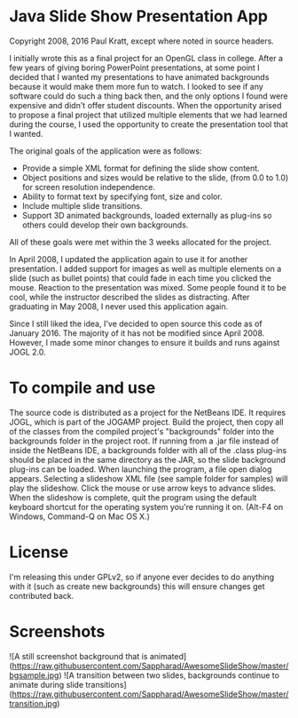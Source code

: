 # Java Slide Show Presentation App
Copyright 2008, 2016 Paul Kratt, except where noted in source headers.

I initially wrote this as a final project for an OpenGL class in college. After a few years of giving boring PowerPoint presentations, at some point I decided that I wanted my presentations to have animated backgrounds because it would make them more fun to watch. I looked to see if any software could do such a thing back then, and the only options I found were expensive and didn't offer student discounts. When the opportunity arised to propose a final project that utilized multiple elements that we had learned during the course, I used the opportunity to create the presentation tool that I wanted.

The original goals of the application were as follows:
* Provide a simple XML format for defining the slide show content.
* Object positions and sizes would be relative to the slide, (from 0.0 to 1.0) for screen resolution independence.
* Ability to format text by specifying font, size and color.
* Include multiple slide transitions.
* Support 3D animated backgrounds, loaded externally as plug-ins so others could develop their own backgrounds.

All of these goals were met within the 3 weeks allocated for the project.

In April 2008, I updated the application again to use it for another presentation. I added support for images as well as multiple elements on a slide (such as bullet points) that could fade in each time you clicked the mouse. Reaction to the presentation was mixed. Some people found it to be cool, while the instructor described the slides as distracting. After graduating in May 2008, I never used this application again.

Since I still liked the idea, I've decided to open source this code as of January 2016. The majority of it has not be modified since April 2008. However, I made some minor changes to ensure it builds and runs against JOGL 2.0.

# To compile and use
The source code is distributed as a project for the NetBeans IDE. It requires JOGL, which is part of the JOGAMP project. Build the project, then copy all of the classes from the compiled project's "backgrounds" folder into the backgrounds folder in the project root. If running from a .jar file instead of inside the NetBeans IDE, a backgrounds folder with all of the .class plug-ins should be placed in the same directory as the JAR, so the slide background plug-ins can be loaded.
When launching the program, a file open dialog appears. Selecting a slideshow XML file (see sample folder for samples) will play the slideshow. Click the mouse or use arrow keys to advance slides. When the slideshow is complete, quit the program using the default keyboard shortcut for the operating system you're running it on. (Alt-F4 on Windows, Command-Q on Mac OS X.)

# License
I'm releasing this under GPLv2, so if anyone ever decides to do anything with it (such as create new backgrounds) this will ensure changes get contributed back.

# Screenshots
![A still screenshot background that is animated]
(https://raw.githubusercontent.com/Sappharad/AwesomeSlideShow/master/bgsample.jpg)
![A transition between two slides, backgrounds continue to animate during slide transitions]
(https://raw.githubusercontent.com/Sappharad/AwesomeSlideShow/master/transition.jpg)
